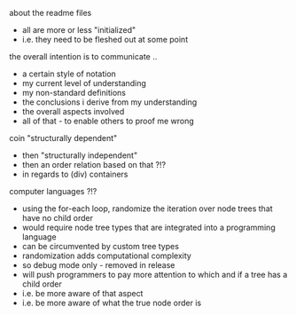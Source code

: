 
about the readme files
- all are more or less "initialized"
- i.e. they need to be fleshed out at some point

the overall intention is to communicate ..
- a certain style of notation
- my current level of understanding
- my non-standard definitions
- the conclusions i derive from my understanding
- the overall aspects involved
- all of that - to enable others to proof me wrong

coin "structurally dependent"
- then "structurally independent"
- then an order relation based on that ?!?
- in regards to (div) containers

computer languages ?!?
- using the for-each loop, randomize the iteration
  over node trees that have no child order
- would require node tree types that are
  integrated into a programming language
- can be circumvented by custom tree types
- randomization adds computational complexity
- so debug mode only - removed in release
- will push programmers to pay more attention
  to which and if a tree has a child order
- i.e. be more aware of that aspect
- i.e. be more aware of what the true node order is
